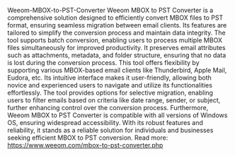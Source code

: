 Weeom-MBOX-to-PST-Converter
Weeom MBOX to PST Converter is a comprehensive solution designed to efficiently convert MBOX files to PST format, ensuring seamless migration between email clients. Its features are tailored to simplify the conversion process and maintain data integrity. The tool supports batch conversion, enabling users to process multiple MBOX files simultaneously for improved productivity. It preserves email attributes such as attachments, metadata, and folder structure, ensuring that no data is lost during the conversion process. This tool offers flexibility by supporting various MBOX-based email clients like Thunderbird, Apple Mail, Eudora, etc. Its intuitive interface makes it user-friendly, allowing both novice and experienced users to navigate and utilize its functionalities effortlessly. The tool provides options for selective migration, enabling users to filter emails based on criteria like date range, sender, or subject, further enhancing control over the conversion process. Furthermore, Weeom MBOX to PST Converter is compatible with all versions of Windows OS, ensuring widespread accessibility. With its robust features and reliability, it stands as a reliable solution for individuals and businesses seeking efficient MBOX to PST conversion.
Read more: https://www.weeom.com/mbox-to-pst-converter.php

